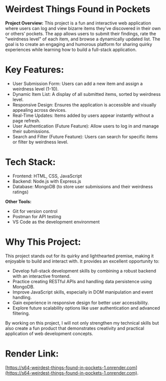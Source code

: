 # Weirdest Things Found in Pockets

**Project Overview:** This project is a fun and interactive web application where users can log and view bizarre items they’ve discovered in their own or others’ pockets. The app allows users to submit their findings, rate the "weirdness level" of each item, and browse a dynamically updated list. The goal is to create an engaging and humorous platform for sharing quirky experiences while learning how to build a full-stack application.

# Key Features:

- User Submission Form: Users can add a new item and assign a weirdness level (1-10).
- Dynamic Item List: A display of all submitted items, sorted by weirdness level.
- Responsive Design: Ensures the application is accessible and visually appealing across devices.
- Real-Time Updates: Items added by users appear instantly without a page refresh.
- User Authentication (Future Feature): Allow users to log in and manage their submissions.
- Search and Filter (Future Feature): Users can search for specific items or filter by weirdness level.

# Tech Stack:

- Frontend: HTML, CSS, JavaScript
- Backend: Node.js with Express.js
- Database: MongoDB (to store user submissions and their weirdness ratings)

**Other Tools:**
 - Git for version control
 - Postman for API testing
 - VS Code as the development environment

# Why This Project: 

This project stands out for its quirky and lighthearted premise, making it enjoyable to build and interact with. It provides an excellent opportunity to:

- Develop full-stack development skills by combining a robust backend with an interactive frontend.
- Practice creating RESTful APIs and handling data persistence using MongoDB.
- Improve JavaScript skills, especially in DOM manipulation and event handling.
- Gain experience in responsive design for better user accessibility.
- Explore future scalability options like user authentication and advanced filtering.

By working on this project, I will not only strengthen my technical skills but also create a fun product that demonstrates creativity and practical application of web development concepts.


# Render Link:

[https://s64-weirdest-things-found-in-pockets-1.onrender.com](https://s64-weirdest-things-found-in-pockets-1.onrender.com).